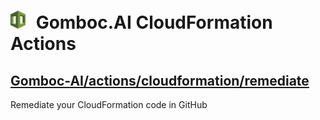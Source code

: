 # <img src="../assets/cloudformation-logo.png" style="margin-right:10px" width="24"/> Gomboc.AI CloudFormation Actions

## [Gomboc-AI/actions/cloudformation/remediate](/cloudformation/remediate/)

Remediate your CloudFormation code in GitHub
